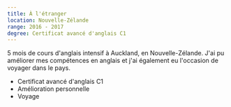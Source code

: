 ```yaml
---
title: À l'étranger
location: Nouvelle-Zélande
range: 2016 - 2017
degree: Certificat avancé d'anglais C1
---
```

5 mois de cours d'anglais intensif à Auckland, en Nouvelle-Zélande.
J'ai pu améliorer mes compétences en anglais et j'ai également eu l'occasion de voyager dans le pays.
- Certificat avancé d'anglais C1
- Amélioration personnelle
- Voyage

